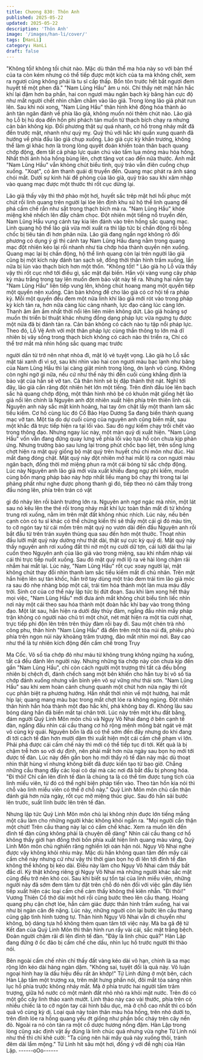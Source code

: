 ```yaml
---
title: Chương 830: Thôn Anh
published: 2025-05-22
updated: 2025-05-22
description: 'Thôn Anh'
image: '/images/han-li/cover/'
tags: [HanLi]
category: HanLi
draft: false
---
```


"Không tồi! không tồi chút nào. Mặc dù thân thể ma hóa này so
với bản thể của ta còn kém nhưng có thể tiếp được một kích của
ta mà không chết, xem ra ngươi cũng không phải là tu sĩ cấp thấp.
Bổn tôn trước hết bắt ngươi đem huyết tế một phen đã." "Nam
Lũng Hầu" âm u nói.
Chỉ thấy nét mặt hắn hắc khí lại đậm hơn ba phần, hai con ngươi
màu ngân bạch kỳ băng hàn cực độ như mắt người chết nhìn
chằm chằm vào lão giả. Trong lòng lão giả phát run lên.
Sau khi nói xong, "Nam Lũng Hầu" thân hình khẽ động hóa thành
ảo ảnh tàn ngân đánh về phía lão giả, không muốn nói thêm chút
nào.
Lão giả họ Lỗ bị hù dọa đến hồn phi phách tán muốn từ thạch
bích chạy ra nhưng cản bản không kịp. Đối phương thật sự quá
nhanh, cơ hồ trong nháy mắt đã đến trước mặt, nhanh như quỷ
mỵ. Quỷ thủ với hắc khí quấn xung quanh đã hướng về phía đầu
lão giả chụp xuống.
Lão giả cực kỳ khẩn trương, không thể làm gì khác hơn là trong
lòng quyết đoán khiến toàn thân bạch quang chớp động, đem tất
cả pháp lực quán chú vào tấm lụa mỏng màu hỏa hồng.
Nhất thời ánh hỏa hồng bùng lên, chợt tăng vọt cao đến nửa
thước. Ánh mắt "Nam Lũng Hầu" vẫn khòng chút biểu tình, quỷ
trảo vẫn điên cuồng chụp xuống.
"Xoạt", có âm thanh quái dị truyền đến. Quang mạc phát ra ánh
sáng chói mắt. Dưới sự kinh hải đề phòng của lão già, quỷ trảo
sau khi xâm nhập vào quang mạc được một thước thì rốt cục
dừng lại.

Lão giả thấy vậy thì thở phào một hơị, huyết sắc trêp mặt hơi hồi
phục một chút rồi linh quang trên người lại lóe lên định khu sử hộ
thể linh quang để phá cấm chế rắn như sắt trong thạch bích mà
ra.
"Nam Lũng Hầu" khóe miệng khẽ nhếch lên đầy châm chọc.
Đột nhiên một tiếng nổ truyền đến, Nam Lũng Hầu vung cánh tay
kia lên đánh vào trên hồng sắc quang mạc.
Linh quang hộ thể lão giả vừa mới xuất ra thì lập tức bị chấn động
rồi bỗng chốc bị tiêu tán đi hơn phân nửa.
Lão giả đang ngần ngơ không rõ đối phương có dụng ý gì thì
cánh tay Nam Lũng Hầu đang nằm trong quang mạc đột nhiên
kéo lại rồi nhanh như tia chớp hóa thành quyền nện xuống.
Quang mạc lại bị chấn động, hộ thể linh quang còn lại trên người
lão giả cũng bị một kích này đánh tan sạch sẽ, đồng thời thân
hình trầm xuống, lần nữa bị lún vào thạch bích hơn một thốn.
"Không tốt! "
Lão già họ Lỗ vừa thấy vậy thì rốt cục nhớ tới điều gì, sắc mặt đại
biến. Hắn vội vàng vung cây pháp kỳ màu trắng trong tay lên
muốn đem bảo vật này tế ra.
Nhưng hai nắm tay "Nam Lũng Hầu" liên tiếp vung lên, không
chút hoang mang một quyền tiếp một quyền nện xuống. Cản bản
không để cho lão già có cơ hội tế ra pháp kỳ. Mỗi một quyền đều
đem một nửa linh khí lão giả mới rót vào trong pháp kỳ kích tản
ra, hơn nữa càng lúc càng nhanh, lực đạo càng lúc càng lớn.
Thanh âm ầm ầm nhất thời nổi lên liên miên không dứt. Lão giả
hoảng sợ muốn thi triển bí thuật khác nhưng đồng dạng pháp lực
vừa ngưng tụ được một nửa đã bị đánh tản ra. Cản bản không có
cách nào tụ tập nổi pháp lực.
Theo đó, Lỗ Vệ Anh với một thân pháp lực cùng thần thông to lớn
mà dĩ nhiên bị vây sống trong thạch bích không có cách nào thi
triển ra, Chỉ có thể trơ mắt mà nhìn hồng sắc quang mạc trước

người dần từ trở nên nhạt nhòa đi, mặt lộ vẻ tuyệt vọng.
Lão già họ Lỗ sắc mặt tái xanh đi vì sợ, sau khi nhìn vào hai con
ngươi màu bạc lạnh như băng của Nam Lũng Hầu thì lại càng
giật mình trong lòng, ớn lạnh vô cùng.
Không còn nghi ngờ gì nữa, nếu cứ như thế này thì đến cuối cùng
khẳng định là bảo vật của hắn sẽ vỡ tan. Cả thân hình sẽ bị đập
thành thịt nát.
Nghĩ tới đây, lão giả cắn răng đột nhiên hét lớn một tiếng. Trên
đỉnh đầu lóe lên bạch sắc hà quang chớp động, một thân hình
nhỏ bé có khuôn mặt giống hệt lão giả nổi lên chính là Nguyên
anh đột nhiên xuất hiện phía trên thiên linh cái. Nguyên anh này
sắc mặt kinh hoảng, hai tay ôm chặt lấy một thanh lam sắc tiểu
kiếm.
Cơ hồ cùng lúc đó Cổ Bảo Hạo Dương Sa đang biến thành quang
mạc vỡ tan.
Một tia do dự cuối cùng của nguyên anh cũng biến mất, sau một
khắc đã trực tiếp hiện ra tại lối vào. Sau đó ngự kiếm chạy trối
chết vào trong thông đạo.
Nhưng ngay lúc này, một màn quỷ dị xuất hiện.
"Nam Lũng Hầu" vốn vẫn đang đứng quay lưng về phía lối vào
tựa hồ còn chưa kịp phản ứng. Nhưng trường bào sau lưng lại
trong phút chốc bạo liệt, trên sống lưng chợt hiện ra mặt quỷ
giống bộ mặt quỷ trên huyết chú chi môn như đúc. Hai mắt đang
đóng chặt.
Mặt quỷ này đột nhiên mở hai mắt lộ ra con ngươi màu ngân
bạch, đồng thời mở miệng phun ra một cái bóng tử sắc chớp
động.
Lúc này Nguyên anh lão giả mới vừa xuất khiếu đang ngự phi
kiếm, muốn cùng bổn mạng pháp bảo này hợp nhất liều mạng bỏ
chạy thì trong tai lại phảng phất như nghe được phong thanh gì
đó, tiếp theo nó cảm thấy trong đầu nóng lên, phía trên trán có vật

gì đó nhảy lên rồi bành trướng lớn ra.
Nguyên anh ngơ ngác mà nhìn, một lát sau nó kêu lên the thé rồi
trong nháy mắt khí lực toàn thân mất đi từ không trung rơi xuống,
nằm im trên mặt đất không nhúc nhích.
Lúc này, nếu bên cạnh còn có tu sĩ khác có thể chứng kiến thì sẽ
thấy một cái gì đó màu tím, to cỡ ngón tay từ cái mồm trên mặt
quỷ nọ vươn dài đến đầu Nguyên anh rồi bắt đầu từ trên trán
xuyên thủng qua sau đến hơn một thưởc.
Thoạt nhìn đầu lưỡi mặt quỷ này dường như thật dài, thật sự cực
kỳ quỷ dị.
Mặt quỷ này thấy nguyên anh rơi xuống đất thì nở một nụ cười dữ
tợn, cái lưỡi dài thu lại cuốn theo Nguyên anh của lão giả vào
trong miệng, sau khi nhấm nháp vài cái thì trực tiếp nuốt xuống.
Sau đó mặt quỷ mới lộ ra vẻ hài lòng chậm rãi nhắm hai mắt lại.
Lúc này, "Nam Lũng Hầu" rốt cục xoay người lại, mặt không chút
thay đổi nhìn thanh lam sắc tiểu kiếm mất đi chủ nhân. Trên mặt
hắn hiện lên sự tàn khốc, hắn trở tay dùng một trảo đem trái tim
lão giả móc ra sau đó nhẹ nhàng bóp một cái, trái tim hóa thành
một làn mưa máu đầy trời.
Sinh cơ của cơ thể này lập tức bị đứt đoạn.
Sau khi làm xong hết thảy mọi việc, "Nam Lũng Hầu" mới đưa
ánh mắt không chút biểu tình liếc nhìn nơi này một cái theo sau
hóa thành một đoàn hắc khí bay vào trong thông đạo.
Một lát sau, hắn hiện ra dưới đáy thủy đàm, ngầng đầu nhìn mấy
pháp trận không có người nào chủ trì một chút, nét mặt hiện ra
một tia cười nhạt, trực tiếp phi độn lên trên trên thủy đàm rồi bay
đi.
Sau một chén trà nhỏ công phu, thân hình "Nam Lũng Hầu" đã
đến trên một tòa núi đá, phiêu phù phía trên ngọn núi này khoảng
trăm trượng, đảo mắt nhìn mọi nơi.
Bay cao như thế là tự nhiên kích động đến cấm chế trong Trụy

Ma Cốc. Vô số tia chớp đỏ như máu từ không trung không ngừng
hạ xuống, tất cả đều đánh lên người này.
Nhưng những tia chớp này còn chưa kịp đến gần "Nam Lũng
Hầu", chỉ còn cách người một trượng thì tất cả đều bỗng nhiên bị
chệch đi, đánh chếch sang một bên khiến cho hắn tuy bị vô số tia
chớp đánh xuống nhưng vẫn bình yên vô sự vững như thái sơn.
"Nam Lũng Hầu" sau khi xem hoàn cảnh chung quanh một chút
hơn nửa ngày thì rốt cục phân biệt ra phương hướng. Hắn nhất
thời nhìn về một hướng, hai mắt híp lại; quang mang màu bạc
trong mắt chợt lóe ra không ngùng.
Đột nhiên thân hình hắn hóa thành một đạo hắc khí, phá không
bay đi. Không lâu sau bóng dáng hắn đã biến mất tại chân trời.
Lúc này trên một khu đất bằng, đám người Quỷ Linh Môn môn
chủ và Ngụy Vô Nhai đang ở bên cạnh tế đàn, ngẩng đầu nhìn cái
cầu thang cơ hồ rộng mênh mông bát ngát vẻ mặt vô cùng kỳ
quái.
Nguyên bổn là đã có thể sớm đến đây nhưng do khi đang đi tới
cách tế đàn hơn mười dặm thì xuất hiện một cái cấm chế phạm vi
lớn. Phải phá được cái cấm chế này thì mới có thể tiếp tục đi tới.
Kết quả là bị chậm trễ hơn so với dự định, nên phải mất hơn nửa
ngày sau bọn họ mới tới được tế đàn.
Lúc này đến gần bọn họ mới thấy rõ tế đàn này mặc dù thoạt nhìn
thật hùng vĩ nhưng không biết đã được kiến tạo từ bao giờ.
Chẳng những cầu thang đầy các loại cỏ dại mà các nơi đã bắt
đầu bị phong hóa.
"Đi thôi! Chỉ cần lên đỉnh tế đàn là chúng ta là có thể tìm được
tung tích của linh miểu viên, từ đó có thể nghĩ biện pháp tiến vào.
Theo tàn hồn kia nói thì chỗ vào linh miểu viên có thể ở chỗ này."
Quỷ Linh Môn môn chủ cẩn thận đánh giá hơn nửa ngày, rốt cục
mở miệng thúc giục.
Sau đó hắn sải bước lên trước, suất lĩnh bước lên trên tế đàn.

Nhưng lập tức Quỷ Linh Môn môn chủ lại không nhịn đuợc lớn
tiếng mắng một câu làm cho những người khác không khỏi ngẩn
ra.
"Mọi người cẩn thận một chút! Trên cầu thang này lại có cấm chế
khác. Xem ra muốn lên đến đỉnh tế đàn cũng không phải là
chuyện dễ dàng" Nhìn cái cầu thang cơ hồ không thấy giới hạn
đồng thời bốn phía xuất hiện linh quang màu vàng, Quỷ Linh Môn
môn chủ nghiến răng nghiến lợi oán hận nói.
Ngụy Vô Nhai nghe được vậy không khỏi nhíu mày.
Mặc dù hắn không quan tâm đến mấy cái cấm chế này nhưng cứ
như vậy thì thời gian bọn họ đi lên tới đỉnh tế đàn không thể
không bị kéo dài. Điều này làm cho Ngụy Vô Nhai cảm thấy bất
đắc dĩ.
Kỳ thật không riêng gì Ngụy Vô Nhai mà những người khác sắc
mặt cũng đều trở nên khó coi. Sau khi biết sự tồn tại của linh
miểu viên, những người này đã sớm đem tâm tư đặt trên chỗ đó
nên đối với việc gần đây liên tiếp xuất hiện các loại cấm chế cảm
thấy không thế kiên nhẫn.
"Đi thôi!"
Vương Thiên Cổ thở dài một hơi rồi cũng bước theo lên cầu
thang. Hoàng quang phụ cận chợt lóe, hắn cảm giác được thân
hình trầm xuống, hai vai như bị ngàn cân đè nặng.
Lúc này, những nguời còn lại bước lên cầu thang cũng gặp tình
hình tương tự. Thân hình Ngụy Vô Nhai vẫn di chuyển như
không, bộ dáng tựa hồ không thèm quan tâm tới việc này. Mà ba
gã đệ tử Kết đan của Quỷ Linh Môn thì thân hình run rẩy vài cái,
sắc mặt trắng bệch.
Đoàn người chậm rãi đi lên đỉnh tế đàn.
"Đây là linh chúc quả?" Hàn Lập đang đứng ở ốc đảo bị cấm chế
che dấu, nhìn lục hồ trước người thì thào nói.

Bên ngoài cấm chế nhìn chỉ thấy đất vàng kéo dài vô hạn, chính
là sa mạc rộng lớn kéo dài hàng ngàn dặm.
"Không sai, tuyệt đối là quả này. Vô luận ngoại hình hay là dấu
hiệu đều rất ăn khớp!" Tử Linh đứng ở một bên, cách Hàn Lập
tầm một trượng xa, trên mặt hưng phấn nói, đôi mắt tỏa sáng
nhìn lục hồ phía trước không nháy mắt.
Mà ở phía trước hai người tầm trăm trượng, giữa hồ nước có một
mảnh đất nhỏ nhỏ ra khỏi mặt nước. Trên đó có một gốc cây linh
thảo xanh mướt.
Linh thảo này cao vài thước, phía trên có nhiều chiếc lá to cỡ
ngón tay cái hình bầu dục, mà ở chỗ cao nhất thì có bốn quả vô
cùng kỳ dị.
Loại quả này toàn thân màu hỏa hồng, trên nhỏ dưới to, trên đỉnh
lóe ra hồng quang yếu ớt giống như phần bốc cháy trên cây nến
đỏ. Ngoài ra nó còn tản ra một cổ dược hương nồng đậm. Hàn
Lập trong lòng cũng xác định vật ấy đúng là linh chúc quả nhưng
vừa nghe Tử Linh nói như thế thì chỉ khẽ cười: "Ta cũng nên hái
mấy quả này xuống thôi, tránh đêm dài lắm mộng."
Tử Linh hít sâu một hơi, đồng ý với đề nghị của Hàn Lập.
------oOo------
